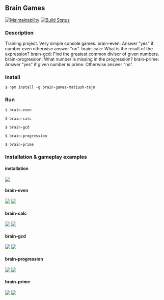 
## Brain Games
[![Maintainability](https://api.codeclimate.com/v1/badges/bb6e51c9cff47c91d2a7/maintainability)](https://codeclimate.com/github/matiush-tejn/backend-project-lvl1/maintainability)
[![Build Status](https://travis-ci.org/matiush-tejn/backend-project-lvl1.svg?branch=master)](https://travis-ci.org/matiush-tejn/backend-project-lvl1)
### Description
Training project. Very simple console games.
brain-even: Answer "yes" if number even otherwise answer "no".
brain-calc: What is the result of the expression?
brain-gcd: Find the greatest common divisor of given numbers.
brain-progression: What number is missing in the progression?
brain-prime: Answer "yes" if given number is prime. Otherwise answer "no".
### Install
```
$ npm install -g brain-games-matiush-tejn
```
### Run
```
$ brain-even
```
```
$ brain-calc
```
```
$ brain-gcd
```
```
$ brain-progression
```
```
$ brain-prime
```
### Installation & gameplay examples
#### installation
<a href="https://asciinema.org/a/l3YMJYpgwQ35IFAKo7vTtv1IO?autoplay=1"><img src="https://asciinema.org/a/l3YMJYpgwQ35IFAKo7vTtv1IO.svg"></a>
#### brain-even
<a href="https://asciinema.org/a/ceptTKu6CMtxy0GxrCh71aT1v?autoplay=1"><img src="https://asciinema.org/a/ceptTKu6CMtxy0GxrCh71aT1v.svg"></a>
<a href="https://asciinema.org/a/9YW7kZkjEWrQbC3PeqSJIC3BN?autoplay=1"><img src="https://asciinema.org/a/9YW7kZkjEWrQbC3PeqSJIC3BN.svg"></a>
#### brain-calc
<a href="https://asciinema.org/a/hfKPfiv6v9BoPT8TAQAgtf3j1?autoplay=1"><img src="https://asciinema.org/a/hfKPfiv6v9BoPT8TAQAgtf3j1.svg"></a>
<a href="https://asciinema.org/a/nBnEydd0kYuGatQzp0fouiS0b?autoplay=1"><img src="https://asciinema.org/a/nBnEydd0kYuGatQzp0fouiS0b.svg"></a>
#### brain-gcd
<a href="https://asciinema.org/a/BUsW6iMmQ3DFlhtKV97jyGAAq?autoplay=1"><img src="https://asciinema.org/a/BUsW6iMmQ3DFlhtKV97jyGAAq.svg"></a>
<a href="https://asciinema.org/a/3a4nAD7esrLAOSsCF3ciAxjko?autoplay=1"><img src="https://asciinema.org/a/3a4nAD7esrLAOSsCF3ciAxjko.svg"></a>
#### brain-progression
<a href="https://asciinema.org/a/ujQObO5dNJ7cOlL3l6F2qDabD?autoplay=1"><img src="https://asciinema.org/a/ujQObO5dNJ7cOlL3l6F2qDabD.svg"></a>
<a href="https://asciinema.org/a/0yQZJKZ4Y9ryvTMZKkBRKhxZM?autoplay=1"><img src="https://asciinema.org/a/0yQZJKZ4Y9ryvTMZKkBRKhxZM.svg"></a>
#### brain-prime
<a href="https://asciinema.org/a/nXdCl7voHebW4rJJHLih135y7?autoplay=1"><img src="https://asciinema.org/a/nXdCl7voHebW4rJJHLih135y7.svg"></a>
<a href="https://asciinema.org/a/vEgYHKyUqzp2gODnO3vzraIoz?autoplay=1"><img src="https://asciinema.org/a/vEgYHKyUqzp2gODnO3vzraIoz.svg"></a>
